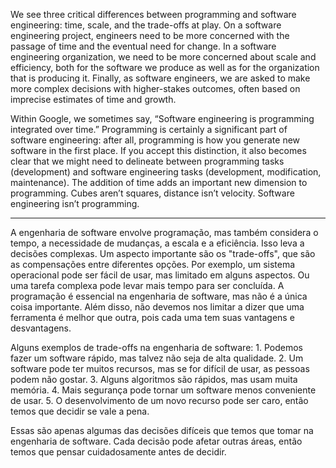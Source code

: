 

We see three critical differences between programming and software engineering: time, scale, and the trade-offs at play. 
On a software engineering project, engineers need to be more concerned with the passage of time and the eventual need for change. 
In a software engineering organization, we need to be more concerned about scale and efficiency, both for the software we produce
as well as for the organization that is producing it. Finally, as software engineers, we are asked to make more complex decisions
with higher-stakes outcomes, often based on imprecise estimates of time and growth.


Within Google, we sometimes say, “Software engineering is programming integrated over time.” Programming is certainly a significant
part of software engineering: after all, programming is how you generate new software in the first place. If you accept this
distinction, it also becomes clear that we might need to delineate between programming tasks (development) and software engineering 
tasks (development, modification, maintenance). The addition of time adds an important new dimension to programming. 
Cubes aren’t squares, distance isn’t velocity. Software engineering isn’t programming.

___________________________________________________________________________________________________________________________

A engenharia de software envolve programação, mas também considera o tempo, a necessidade de mudanças, a escala e a eficiência. 
Isso leva a decisões complexas. Um aspecto importante são os "trade-offs", que são as compensações entre diferentes opções. 
Por exemplo, um sistema operacional pode ser fácil de usar, mas limitado em alguns aspectos. Ou uma tarefa complexa pode levar
mais tempo para ser concluída. A programação é essencial na engenharia de software, mas não é a única coisa importante. 
Além disso, não devemos nos limitar a dizer que uma ferramenta é melhor que outra, pois cada uma tem suas vantagens e desvantagens.

Alguns exemplos de trade-offs na engenharia de software:
        1. Podemos fazer um software rápido, mas talvez não seja de alta qualidade.
        2. Um software pode ter muitos recursos, mas se for difícil de usar, as pessoas podem não gostar.
        3. Alguns algoritmos são rápidos, mas usam muita memória.
        4. Mais segurança pode tornar um software menos conveniente de usar.
        5. O desenvolvimento de um novo recurso pode ser caro, então temos que decidir se vale a pena.

Essas são apenas algumas das decisões difíceis que temos que tomar na engenharia de software. Cada decisão pode afetar outras áreas, 
então temos que pensar cuidadosamente antes de decidir.



